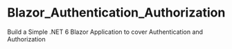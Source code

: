 # Blazor_Authentication_Authorization
Build a Simple .NET 6 Blazor Application to cover Authentication and Authorization
